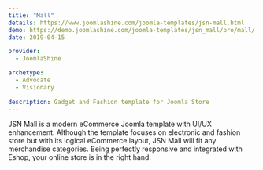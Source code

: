 ```yaml
---
title: "Mall"
details: https://www.joomlashine.com/joomla-templates/jsn-mall.html
demo: https://demo.joomlashine.com/joomla-templates/jsn_mall/pro/mall/
date: 2019-04-15

provider: 
  - JoomlaShine

archetype:
  - Advocate
  - Visionary
  
description: Gadget and Fashion template for Joomla Store 
---
```


JSN Mall is a modern eCommerce Joomla template with UI/UX enhancement. Although the template focuses on electronic and fashion store but with its logical eCommerce layout, JSN Mall will fit any merchandise categories. Being perfectly responsive and integrated with Eshop, your online store is in the right hand.